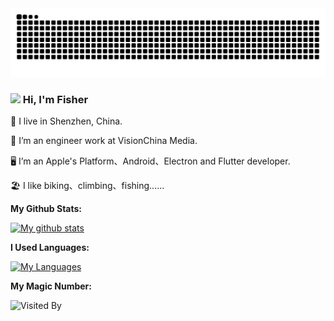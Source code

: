 <!--<picture>
  <source media="(prefers-color-scheme: dark)" srcset="https://github.com/fisher158163/fisher158163/blob/output/github-contribution-grid-snake-dark.svg">
  <source media="(prefers-color-scheme: light)" srcset="https://github.com/fisher158163/fisher158163/blob/output/github-contribution-grid-snake.svg">
  <img alt="github contribution grid snake animation" src="https://github.com/fisher158163/fisher158163/blob/output/github-contribution-grid-snake.svg">
</picture>-->

<picture>
  <source media="(prefers-color-scheme: dark)" srcset="https://raw.githubusercontent.com/fisher158163/fisher158163/output/github-contribution-grid-snake-dark.svg">
  <source media="(prefers-color-scheme: light)" srcset="https://raw.githubusercontent.com/fisher158163/fisher158163/output/github-contribution-grid-snake.svg">
  <img alt="github contribution grid snake animation" src="https://raw.githubusercontent.com/fisher158163/fisher158163/output/github-contribution-grid-snake.svg">
</picture>

<!--<h3>
 <img src="assets/hello.gif" width="64"/>
  Hi, I'm Fisher
</h3>-->

<!--<h3>
 <img src="assets/drag.gif" width="64"/>
  Hi, I'm Fisher
</h3>-->

<h3>
 <img src="https://p.ipic.vip/67yvjm.gif" width="64"/>
  Hi, I'm Fisher
</h3>

<!--<h3>
 <img src="https://github.com/fisher158163/fisher158163/blob/main/assets/hello.gif" width="64"/>
  Hi, I'm Fisher
</h3>-->

📍 I live in Shenzhen, China.

🏢 I’m an engineer work at VisionChina Media.

🖥 I’m an  Apple's Platform、Android、Electron and Flutter developer.

🏖 I like biking、climbing、fishing......

**My Github Stats:**

[![My github stats](https://github-readme-stats.vercel.app/api?username=fisher158163&count_private=true&show_icons=true&theme=buefy&hide=contribs,prs,issues)](https://github.com/fisher158163) 

**I Used Languages:**

[![My Languages](https://github-readme-stats.vercel.app/api/top-langs/?username=fisher158163&layout=compact&langs_count=8&theme=buefy)](https://github.com/fisher158163)

**My Magic Number:**

![Visited By](https://count.getloli.com/get/@fisher158163?theme=gelbooru)